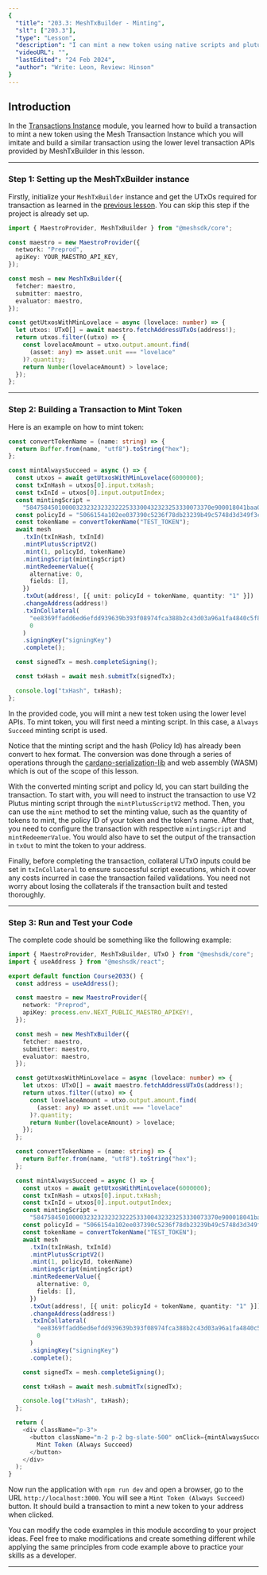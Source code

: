 ```yaml
---
{
  "title": "203.3: MeshTxBuilder - Minting",
  "slt": ["203.3"],
  "type": "Lesson",
  "description": "I can mint a new token using native scripts and plutus scripts.",
  "videoURL": "",
  "lastEdited": "24 Feb 2024",
  "author": "Write: Leon, Review: Hinson"
}
---
```


## Introduction

In the [Transactions Instance](/course/module/200/2003) module, you learned how to build a transaction to mint a new token using the Mesh Transaction Instance which you will imitate and build a similar transaction using the lower level transaction APIs provided by MeshTxBuilder in this lesson.

---

### Step 1: Setting up the MeshTxBuilder instance

Firstly, initialize your `MeshTxBuilder` instance and get the UTxOs required for transaction as learned in the [previous lesson](/course/module/203/2031). You can skip this step if the project is already set up.

```typescript
import { MaestroProvider, MeshTxBuilder } from "@meshsdk/core";

const maestro = new MaestroProvider({
  network: "Preprod",
  apiKey: YOUR_MAESTRO_API_KEY,
});

const mesh = new MeshTxBuilder({
  fetcher: maestro,
  submitter: maestro,
  evaluator: maestro,
});

const getUtxosWithMinLovelace = async (lovelace: number) => {
  let utxos: UTxO[] = await maestro.fetchAddressUTxOs(address!);
  return utxos.filter((utxo) => {
    const lovelaceAmount = utxo.output.amount.find(
      (asset: any) => asset.unit === "lovelace"
    )?.quantity;
    return Number(lovelaceAmount) > lovelace;
  });
};
```

---

### Step 2: Building a Transaction to Mint Token

Here is an example on how to mint token:

```typescript
const convertTokenName = (name: string) => {
  return Buffer.from(name, "utf8").toString("hex");
};

const mintAlwaysSucceed = async () => {
  const utxos = await getUtxosWithMinLovelace(6000000);
  const txInHash = utxos[0].input.txHash;
  const txInId = utxos[0].input.outputIndex;
  const mintingScript =
    "5847584501000032323232323222533300432323253330073370e900018041baa0011324a2600c0022c60120026012002600600229309b2b118021baa0015734aae7555cf2ba157441"; // Minting Script in CBOR Hex format
  const policyId = "5066154a102ee037390c5236f78db23239b49c5748d3d349f3ccf04b"; // Hash of the Minting Script in Hex format
  const tokenName = convertTokenName("TEST_TOKEN");
  await mesh
    .txIn(txInHash, txInId)
    .mintPlutusScriptV2()
    .mint(1, policyId, tokenName)
    .mintingScript(mintingScript)
    .mintRedeemerValue({
      alternative: 0,
      fields: [],
    })
    .txOut(address!, [{ unit: policyId + tokenName, quantity: "1" }])
    .changeAddress(address!)
    .txInCollateral(
      "ee8369ffadd6ed6efdd939639b393f08974fca388b2c43d03a96a1fa4840c5f8",
      0
    )
    .signingKey("signingKey")
    .complete();

  const signedTx = mesh.completeSigning();

  const txHash = await mesh.submitTx(signedTx);

  console.log("txHash", txHash);
};
```

In the provided code, you will mint a new test token using the lower level APIs. To mint token, you will first need a minting script. In this case, a `Always Succeed` minting script is used. 

Notice that the minting script and the hash (Policy Id) has already been convert to hex format. The conversion was done through a series of operations through the [cardano-serialization-lib](https://github.com/Emurgo/cardano-serialization-lib) and web assembly (WASM) which is out of the scope of this lesson.

With the converted minting script and policy Id, you can start building the transaction. To start with, you will need to instruct the transaction to use V2 Plutus minting script through the `mintPlutusScriptV2` method. Then, you can use the `mint` method to set the minting value, such as the quantity of tokens to mint, the policy ID of your token and the token's name. After that, you need to configure the transaction with respective `mintingScript` and `mintRedeemerValue`. You would also have to set the output of the transaction in `txOut` to mint the token to your address.

Finally, before completing the transaction, collateral UTxO inputs could be set in `txInCollateral` to ensure successful script executions, which it cover any costs incurred in case the transaction failed validations. You need not worry about losing the collaterals if the transaction built and tested thoroughly.

---

### Step 3: Run and Test your Code

The complete code should be something like the following example:

```typescript
import { MaestroProvider, MeshTxBuilder, UTxO } from "@meshsdk/core";
import { useAddress } from "@meshsdk/react";

export default function Course2033() {
  const address = useAddress();

  const maestro = new MaestroProvider({
    network: "Preprod",
    apiKey: process.env.NEXT_PUBLIC_MAESTRO_APIKEY!,
  });

  const mesh = new MeshTxBuilder({
    fetcher: maestro,
    submitter: maestro,
    evaluator: maestro,
  });

  const getUtxosWithMinLovelace = async (lovelace: number) => {
    let utxos: UTxO[] = await maestro.fetchAddressUTxOs(address!);
    return utxos.filter((utxo) => {
      const lovelaceAmount = utxo.output.amount.find(
        (asset: any) => asset.unit === "lovelace"
      )?.quantity;
      return Number(lovelaceAmount) > lovelace;
    });
  };

  const convertTokenName = (name: string) => {
    return Buffer.from(name, "utf8").toString("hex");
  };

  const mintAlwaysSucceed = async () => {
    const utxos = await getUtxosWithMinLovelace(6000000);
    const txInHash = utxos[0].input.txHash;
    const txInId = utxos[0].input.outputIndex;
    const mintingScript =
      "5847584501000032323232323222533300432323253330073370e900018041baa0011324a2600c0022c60120026012002600600229309b2b118021baa0015734aae7555cf2ba157441"; // Minting Script in CBOR Hex format
    const policyId = "5066154a102ee037390c5236f78db23239b49c5748d3d349f3ccf04b"; // Hash of the Minting Script in Hex format
    const tokenName = convertTokenName("TEST_TOKEN");
    await mesh
      .txIn(txInHash, txInId)
      .mintPlutusScriptV2()
      .mint(1, policyId, tokenName)
      .mintingScript(mintingScript)
      .mintRedeemerValue({
        alternative: 0,
        fields: [],
      })
      .txOut(address!, [{ unit: policyId + tokenName, quantity: "1" }])
      .changeAddress(address!)
      .txInCollateral(
        "ee8369ffadd6ed6efdd939639b393f08974fca388b2c43d03a96a1fa4840c5f8",
        0
      )
      .signingKey("signingKey")
      .complete();

    const signedTx = mesh.completeSigning();

    const txHash = await mesh.submitTx(signedTx);

    console.log("txHash", txHash);
  };

  return (
    <div className="p-3">
      <button className="m-2 p-2 bg-slate-500" onClick={mintAlwaysSucceed}>
        Mint Token (Always Succeed)
      </button>
    </div>
  );
}
```

Now run the application with `npm run dev` and open a browser, go to the URL `http://localhost:3000`. You will see a `Mint Token (Always Succeed)` button. It should build a transaction to mint a new token to your address when clicked.

You can modify the code examples in this module according to your project ideas. Feel free to make modifications and create something different while applying the same principles from code example above to practice your skills as a developer.

---
